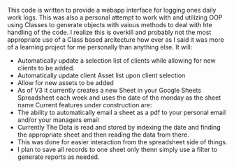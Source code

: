 This code is written to provide a webapp interface for logging ones daily work logs. 
This was also a personal attempt to work with and utilizing OOP using Classes to generate objects with vaious methods to deal with hte handling of the code.
I realize this is overkill and probably not the most appropriate use of a Class based arcitecture how ever as I said it was more of a learning project for me personally than anything else. 
It will:
 - Automatically update a selection list of clients while allowing for new clients to be added. 
 - Automatically update client Asset list upon client selection 
 - Allow for new assets to be added
 - As of V3 it currently creates a new Sheet in your Google Sheets Spreadsheet each week and uses the date of the monday as the sheet name
Current features under construction are:
 - The ability to automatically email a sheet as a pdf to your personal email and/or your managers email
 - Currently The Data is read and stored by indexing the date and finding the appropriate sheet and then reading the data from there.
 - This was done for easier interaction from the spreadsheet side of things.
 - I plan to save all records to one sheet only thenn simply use a filter to generate reports as needed.
   
